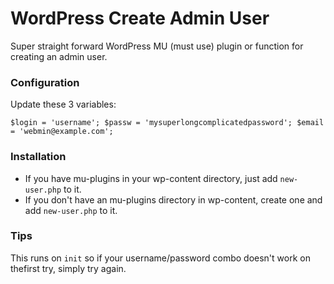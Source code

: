 # WordPress Create Admin User

Super straight forward WordPress MU (must use) plugin or function for creating an admin user.

### Configuration

Update these 3 variables:

`$login = 'username';
$passw = 'mysuperlongcomplicatedpassword';
$email = 'webmin@example.com';`

### Installation

- If you have mu-plugins in your wp-content directory, just add `new-user.php` to it.
- If you don't have an mu-plugins directory in wp-content, create one and add `new-user.php` to it.

### Tips

This runs on `init` so if your username/password combo doesn't work on thefirst try, simply try again.